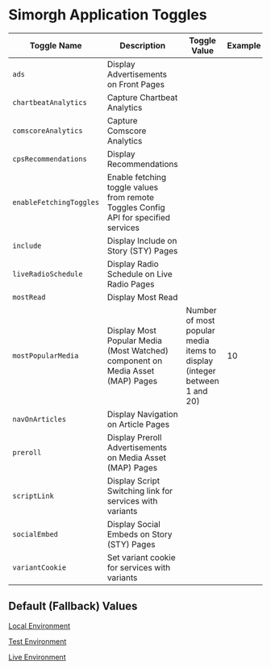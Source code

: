 # Simorgh Application Toggles 

| Toggle Name             | Description | Toggle Value | Example |
| ----------------------- | ----------- | --------------------- |--------------------- |
| `ads`                   | Display Advertisements on Front Pages | | |
| `chartbeatAnalytics`    | Capture Chartbeat Analytics | | |
| `comscoreAnalytics`     | Capture Comscore Analytics | | |
| `cpsRecommendations`    | Display Recommendations | | |
| `enableFetchingToggles` | Enable fetching toggle values from remote Toggles Config API for specified services | | |
| `include`               | Display Include on Story (STY) Pages | | |
| `liveRadioSchedule`     | Display Radio Schedule on Live Radio Pages | | |
| `mostRead`              | Display Most Read | | |
| `mostPopularMedia`      | Display Most Popular Media (Most Watched) component on Media Asset (MAP) Pages | Number of most popular media items to display (integer between 1 and 20) | 10 |
| `navOnArticles`         | Display Navigation on Article Pages | | |
| `preroll`               | Display Preroll Advertisements on Media Asset (MAP) Pages | | |
| `scriptLink`            | Display Script Switching link for services with variants | | |
| `socialEmbed`           | Display Social Embeds on Story (STY) Pages | | |
| `variantCookie`         | Set variant cookie for services with variants | | |

## Default (Fallback) Values
[Local Environment](localConfig.js)

[Test Environment](testConfig.js)

[Live Environment](liveConfig.js)
